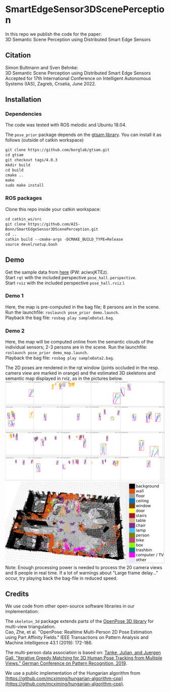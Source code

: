 # SmartEdgeSensor3DScenePerception
In this repo we publish the code for the paper:<br>
3D Semantic Scene Perception using Distributed Smart Edge Sensors

## Citation
Simon Bultmann and Sven Behnke:<br>
3D Semantic Scene Perception using Distributed Smart Edge Sensors<br>
Accepted for 17th International Conference on Intelligent Autonomous Systems (IAS), Zagreb, Croatia, June 2022.

## Installation
### Dependencies
The code was tested with ROS melodic and Ubuntu 18.04.

The `pose_prior` package depends on the [gtsam library](https://github.com/borglab/gtsam).
You can install it as follows (outside of catkin workspace)
```
git clone https://github.com/borglab/gtsam.git
cd gtsam
git checkout tags/4.0.3
mkdir build
cd build
cmake ..
make
sudo make install
```

### ROS packages
Clone this repo inside your catkin workspace:
```
cd catkin_ws/src
git clone https://github.com/AIS-Bonn/SmartEdgeSensor3DScenePerception.git
cd ..
catkin build --cmake-args -DCMAKE_BUILD_TYPE=Release
source devel/setup.bash
```

## Demo
Get the sample data from [here](https://cloud.vi.cs.uni-bonn.de/index.php/s/GLiTpLTw8YoLYwr) (PW: aciwxjKTEz).\
Start `rqt` with the included perspective `pose_hall.perspective`.\
Start `rviz` with the included perspective `pose_hall.rviz`.\

### Demo 1
Here, the map is pre-computed in the bag file; 8 persons are in the scene.
Run the launchfile: `roslaunch pose_prior demo.launch`.\
Playback the bag file: `rosbag play sampleData1.bag`.

### Demo 2
Here, the map will be computed online from the semantic clouds of the individual sensors; 2-3 persons are in the scene.
Run the launchfile: `roslaunch pose_prior demo_map.launch`.\
Playback the bag file: `rosbag play sampleData2.bag`.

The 2D poses are rendered in the rqt window (joints occluded in the resp. camera view are marked in orange) and the estimated 3D skeletons and semantic map displayed in rviz, as in the pictures below.
![rqt_view](rqtview.png)<br>
![rviz_view](rvizview.png)
Note: Enough processing power is needed to process the 20 camera views and 8 people in real time. If a lot of warnings about "Large frame delay..." occur, try playing back the bag-file in reduced speed.


## Credits
We use code from other open-source software libraries in our implementation:

The `skeleton_3d` package extends parts of the [OpenPose 3D library](https://github.com/CMU-Perceptual-Computing-Lab/openpose/blob/master/doc/advanced/3d_reconstruction_module.md) for multi-view triangulation.\
Cao, Zhe, et al. "OpenPose: Realtime Multi-Person 2D Pose Estimation using Part Affinity Fields." IEEE Transactions on Pattern Analysis and Machine Intelligence 43.1 (2019): 172-186.

The multi-person data association is based on: [Tanke, Julian, and Juergen Gall. "Iterative Greedy Matching for 3D Human Pose Tracking from Multiple Views." German Conference on Pattern Recognition, 2019](https://github.com/jutanke/mv3dpose).

We use a public implementation of the Hungarian algorithm from [https://github.com/mcximing/hungarian-algorithm-cpp](https://github.com/mcximing/hungarian-algorithm-cpp).
